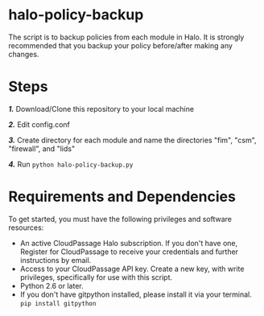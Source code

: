 # halo-policy-backup

The script is to backup policies from each module in Halo. It is strongly recommended that you backup your policy before/after making any changes. 

# Steps 
***1.*** Download/Clone this repository to your local machine

***2.*** Edit config.conf

***3.*** Create directory for each module and name the directories "fim", "csm", "firewall", and "lids"

***4.*** Run `python halo-policy-backup.py`

# Requirements and Dependencies

To get started, you must have the following privileges and software resources:

* An active CloudPassage Halo subscription. If you don't have one, Register for CloudPassage to receive your credentials and further instructions by email.
* Access to your CloudPassage API key. Create a new key, with write privileges, specifically for use with this script.
* Python 2.6 or later. 
* If you don't have gitpython installed, please install it via your terminal.
  `pip install gitpython`

<!---
#CPTAGS:community-unsupported archive
#TBICON:images/python_icon.png
-->
